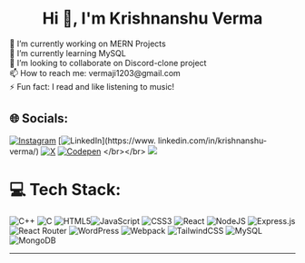 <h1 align="center">Hi 👋, I'm Krishnanshu Verma</h1>
🔭 I’m currently working on MERN Projects<br>🌱 I’m currently learning MySQL<br>👯 I’m looking to collaborate on Discord-clone project<br>📫 How to reach me: vermaji1203@gmail.com<br>⚡ Fun fact: I read and like listening to music!</br>


## 🌐 Socials:
[![Instagram](https://img.shields.io/badge/Instagram-%23E4405F.svg?logo=Instagram&logoColor=white)](https://instagram.com/https://www.instagram.com/.verma_ji_1203/) [![LinkedIn](https://img.shields.io/badge/LinkedIn-%230077B5.svg?logo=linkedin&logoColor=white)](https://www. linkedin.com/in/krishnanshu-verma/) [![X](https://img.shields.io/badge/X-black.svg?logo=X&logoColor=white)]([https://x.com/https://twitter.com/Tushar77848554](https://twitter.com/KrishnanshuVer1)) [![Codepen](https://img.shields.io/badge/Codepen-000000?style=for-the-badge&logo=codepen&logoColor=white)]([https://codepen.io/https://codepen.io/TUSHAR-AHUJA](https://codepen.io/Krishnanshu-Verma)) </br></br>
[![](https://visitcount.itsvg.in/api?id=Tusharahuja14&icon=0&color=0)](https://visitcount.itsvg.in)

# 💻 Tech Stack:
![C++](https://img.shields.io/badge/c++-%2300599C.svg?style=for-the-badge&logo=c%2B%2B&logoColor=white) ![C](https://img.shields.io/badge/c-%2300599C.svg?style=for-the-badge&logo=c&logoColor=white) ![HTML5](https://img.shields.io/badge/html5-%23E34F26.svg?style=for-the-badge&logo=html5&logoColor=white)![JavaScript](https://img.shields.io/badge/javascript-%23323330.svg?style=for-the-badge&logo=javascript&logoColor=%23F7DF1E) ![CSS3](https://img.shields.io/badge/css3-%231572B6.svg?style=for-the-badge&logo=css3&logoColor=white) ![React](https://img.shields.io/badge/react-%2320232a.svg?style=for-the-badge&logo=react&logoColor=%2361DAFB) ![NodeJS](https://img.shields.io/badge/node.js-6DA55F?style=for-the-badge&logo=node.js&logoColor=white) ![Express.js](https://img.shields.io/badge/express.js-%23404d59.svg?style=for-the-badge&logo=express&logoColor=%2361DAFB) ![React Router](https://img.shields.io/badge/React_Router-CA4245?style=for-the-badge&logo=react-router&logoColor=white) ![WordPress](https://img.shields.io/badge/WordPress-%23117AC9.svg?style=for-the-badge&logo=WordPress&logoColor=white) ![Webpack](https://img.shields.io/badge/webpack-%238DD6F9.svg?style=for-the-badge&logo=webpack&logoColor=black) ![TailwindCSS](https://img.shields.io/badge/tailwindcss-%2338B2AC.svg?style=for-the-badge&logo=tailwind-css&logoColor=white) ![MySQL](https://img.shields.io/badge/mysql-%2300000f.svg?style=for-the-badge&logo=mysql&logoColor=white) ![MongoDB](https://img.shields.io/badge/MongoDB-%234ea94b.svg?style=for-the-badge&logo=mongodb&logoColor=white)  
<!-- # 📊 GitHub Stats:
![](https://github-readme-stats.vercel.app/api?username=Tusharahuja14&theme=dark&hide_border=false&include_all_commits=false&count_private=false)
![](https://github-readme-streak-stats.herokuapp.com/?user=Tusharahuja14&theme=dark&hide_border=false)<br/>
![](https://github-readme-stats.vercel.app/api/top-langs/?username=Tusharahuja14&theme=dark&hide_border=false&include_all_commits=false&count_private=false&layout=compact)

## 🏆 GitHub Trophies
![](https://github-profile-trophy.vercel.app/?username=Tusharahuja14&theme=radical&no-frame=false&no-bg=true&margin-w=4)

### 🔝 Top Contributed Repo
![](https://github-contributor-stats.vercel.app/api?username=Tusharahuja14&limit=5&theme=dark&combine_all_yearly_contributions=true) -->

---


<!-- Proudly created with GPRM ( https://gprm.itsvg.in ) -->
